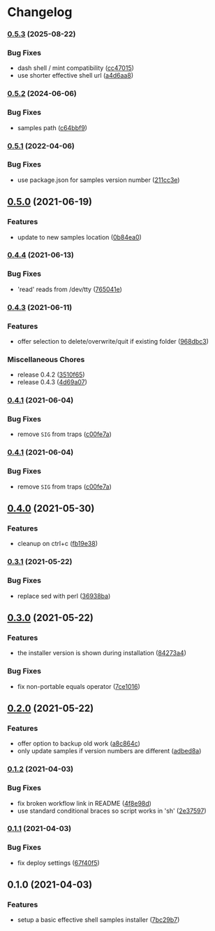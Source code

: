 # Changelog

### [0.5.3](https://www.github.com/dwmkerr/effective-shell-installer/compare/v0.5.2...v0.5.3) (2025-08-22)


### Bug Fixes

* dash shell / mint compatibility ([cc47015](https://www.github.com/dwmkerr/effective-shell-installer/commit/cc47015d162b66c7d035d7cdc34a7c83dbb8bac5))
* use shorter effective shell url ([a4d6aa8](https://www.github.com/dwmkerr/effective-shell-installer/commit/a4d6aa8faf235cf6d5773b14035e4a168083abe5))

### [0.5.2](https://www.github.com/dwmkerr/effective-shell-installer/compare/v0.5.1...v0.5.2) (2024-06-06)


### Bug Fixes

* samples path ([c64bbf9](https://www.github.com/dwmkerr/effective-shell-installer/commit/c64bbf906db7424c34276093f940ea6a26238cd5))

### [0.5.1](https://www.github.com/dwmkerr/effective-shell-installer/compare/v0.5.0...v0.5.1) (2022-04-06)


### Bug Fixes

* use package.json for samples version number ([211cc3e](https://www.github.com/dwmkerr/effective-shell-installer/commit/211cc3eaf30364b042a93a3ce9dbb54e4b72c229))

## [0.5.0](https://www.github.com/dwmkerr/effective-shell-installer/compare/v0.4.4...v0.5.0) (2021-06-19)


### Features

* update to new samples location ([0b84ea0](https://www.github.com/dwmkerr/effective-shell-installer/commit/0b84ea0a453c9f51e999fb11bedcc59c162af1b7))

### [0.4.4](https://www.github.com/dwmkerr/effective-shell-installer/compare/v0.4.3...v0.4.4) (2021-06-13)


### Bug Fixes

* 'read' reads from /dev/tty ([765041e](https://www.github.com/dwmkerr/effective-shell-installer/commit/765041ef89817a8cca60ef595dfcff397357ff04))

### [0.4.3](https://www.github.com/dwmkerr/effective-shell-installer/compare/v0.4.1...v0.4.3) (2021-06-11)


### Features

* offer selection to delete/overwrite/quit if existing folder ([968dbc3](https://www.github.com/dwmkerr/effective-shell-installer/commit/968dbc34a127cc80e457b9e56a30a54a376fbb05))


### Miscellaneous Chores

* release 0.4.2 ([3510f65](https://www.github.com/dwmkerr/effective-shell-installer/commit/3510f65e8aa8244c794d92dcdaf8413dfd9cb9da))
* release 0.4.3 ([4d69a07](https://www.github.com/dwmkerr/effective-shell-installer/commit/4d69a07996c1d7e5ef3556b11ef744b5d8a17cb8))

### [0.4.1](https://www.github.com/dwmkerr/effective-shell-installer/compare/v0.4.0...v0.4.1) (2021-06-04)


### Bug Fixes

* remove `SIG` from traps ([c00fe7a](https://www.github.com/dwmkerr/effective-shell-installer/commit/c00fe7a000aff7135e8e93b7fcd8143f2254e674))

### [0.4.1](https://www.github.com/dwmkerr/effective-shell-installer/compare/v0.4.0...v0.4.1) (2021-06-04)


### Bug Fixes

* remove `SIG` from traps ([c00fe7a](https://www.github.com/dwmkerr/effective-shell-installer/commit/c00fe7a000aff7135e8e93b7fcd8143f2254e674))

## [0.4.0](https://www.github.com/dwmkerr/effective-shell-installer/compare/v0.3.1...v0.4.0) (2021-05-30)


### Features

* cleanup on ctrl+c ([fb19e38](https://www.github.com/dwmkerr/effective-shell-installer/commit/fb19e38ae61848c3394dd7906ec9155bb97716ff))

### [0.3.1](https://www.github.com/dwmkerr/effective-shell-installer/compare/v0.3.0...v0.3.1) (2021-05-22)


### Bug Fixes

* replace sed with perl ([36938ba](https://www.github.com/dwmkerr/effective-shell-installer/commit/36938ba5b25ef7b9897b20caee378977041466b5))

## [0.3.0](https://www.github.com/dwmkerr/effective-shell-installer/compare/v0.2.0...v0.3.0) (2021-05-22)


### Features

* the installer version is shown during installation ([84273a4](https://www.github.com/dwmkerr/effective-shell-installer/commit/84273a4dbb6ffe4c796eec94d9ade6043ed17c99))


### Bug Fixes

* fix non-portable equals operator ([7ce1016](https://www.github.com/dwmkerr/effective-shell-installer/commit/7ce10167fca7c55cedd146f10e5eb5bb039d46a5))

## [0.2.0](https://www.github.com/dwmkerr/effective-shell-installer/compare/v0.1.2...v0.2.0) (2021-05-22)


### Features

* offer option to backup old work ([a8c864c](https://www.github.com/dwmkerr/effective-shell-installer/commit/a8c864c148342c4268d109c0b8b27c67f1efae90))
* only update samples if version numbers are different ([adbed8a](https://www.github.com/dwmkerr/effective-shell-installer/commit/adbed8a81b0f994c0ede3a65dcae4e26605c3088))

### [0.1.2](https://www.github.com/dwmkerr/effective-shell-installer/compare/v0.1.1...v0.1.2) (2021-04-03)


### Bug Fixes

* fix broken workflow link in README ([4f8e98d](https://www.github.com/dwmkerr/effective-shell-installer/commit/4f8e98dc403b1bc98f647edddb50158d4c7610d1))
* use standard conditional braces so script works in 'sh' ([2e37597](https://www.github.com/dwmkerr/effective-shell-installer/commit/2e37597e65d7c7499f5644bb3b692e260a33fad7))

### [0.1.1](https://www.github.com/dwmkerr/effective-shell-installer/compare/v0.1.0...v0.1.1) (2021-04-03)


### Bug Fixes

* fix deploy settings ([67f40f5](https://www.github.com/dwmkerr/effective-shell-installer/commit/67f40f577146afd4896337f0b726b19d164a257c))

## 0.1.0 (2021-04-03)


### Features

* setup a basic effective shell samples installer ([7bc29b7](https://www.github.com/dwmkerr/effective-shell-installer/commit/7bc29b7387f861aad43721f8e6cd17552982d019))
